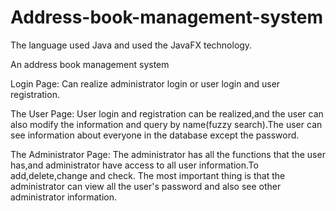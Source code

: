 # Address-book-management-system

The language used Java and used the JavaFX technology.

An address book management system

Login Page:
Can realize administrator login or user login and user registration.

The User Page:
User login and registration can be realized,and the user can also modify the information and query by name(fuzzy search).The user can see information about everyone in the 
database except the password.

The Administrator Page:
The administrator has all the functions that the user has,and administrator have access to all user information.To add,delete,change and check.
The most important thing is that the administrator can view all the user's password and also see other administrator information.
